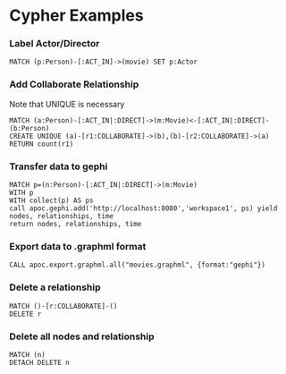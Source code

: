 # Cypher Examples
### Label Actor/Director
```
MATCH (p:Person)-[:ACT_IN]->(movie) SET p:Actor
```
### Add Collaborate Relationship
Note that UNIQUE is necessary
```
MATCH (a:Person)-[:ACT_IN|:DIRECT]->(m:Movie)<-[:ACT_IN|:DIRECT]-(b:Person)
CREATE UNIQUE (a)-[r1:COLLABORATE]->(b),(b)-[r2:COLLABORATE]->(a)
RETURN count(r1)
```

### Transfer data to gephi
```
MATCH p=(n:Person)-[:ACT_IN|:DIRECT]->(m:Movie)
WITH p
WITH collect(p) AS ps
call apoc.gephi.add('http://localhost:8080','workspace1', ps) yield nodes, relationships, time
return nodes, relationships, time
```

### Export data to .graphml format
```
CALL apoc.export.graphml.all("movies.graphml", {format:"gephi"})
```

### Delete a relationship
```
MATCH ()-[r:COLLABORATE]-() 
DELETE r
```

### Delete all nodes and relationship
```
MATCH (n)
DETACH DELETE n
```
